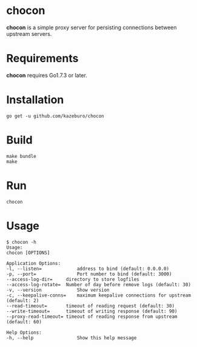 # chocon

**chocon** is a simple proxy server for persisting connections between upstream servers.

# Requirements

**chocon** requires Go1.7.3 or later.

# Installation

```
go get -u github.com/kazeburo/chocon
```

# Build

```
make bundle
make
```

# Run

```
chocon
```

# Usage

```
$ chocon -h
Usage:
chocon [OPTIONS]

Application Options:
-l, --listen=             address to bind (default: 0.0.0.0)
-p, --port=               Port number to bind (default: 3000)
--access-log-dir=     directory to store logfiles
--access-log-rotate=  Number of day before remove logs (default: 30)
-v, --version             Show version
-c, --keepalive-conns=    maximum keepalive connections for upstream (default: 2)
--read-timeout=       timeout of reading request (default: 30)
--write-timeout=      timeout of writing response (default: 90)
--proxy-read-timeout= timeout of reading response from upstream (default: 60)

Help Options:
-h, --help                Show this help message

```
